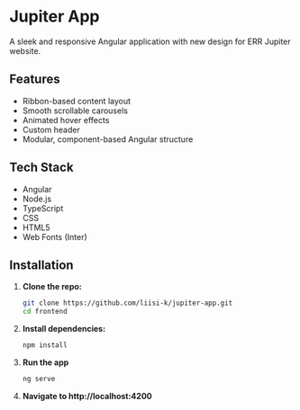 # Jupiter App

A sleek and responsive Angular application with new design for ERR Jupiter website.

## Features
- Ribbon-based content layout
- Smooth scrollable carousels
- Animated hover effects
- Custom header
- Modular, component-based Angular structure

## Tech Stack
- Angular
- Node.js
- TypeScript
- CSS
- HTML5
- Web Fonts (Inter)

## Installation

1. **Clone the repo:**

   ```bash
   git clone https://github.com/liisi-k/jupiter-app.git
   cd frontend
   
2. **Install dependencies:**
      ```bash
      npm install

3. **Run the app**
      ```bash
      ng serve
4. **Navigate to http://localhost:4200**

   
